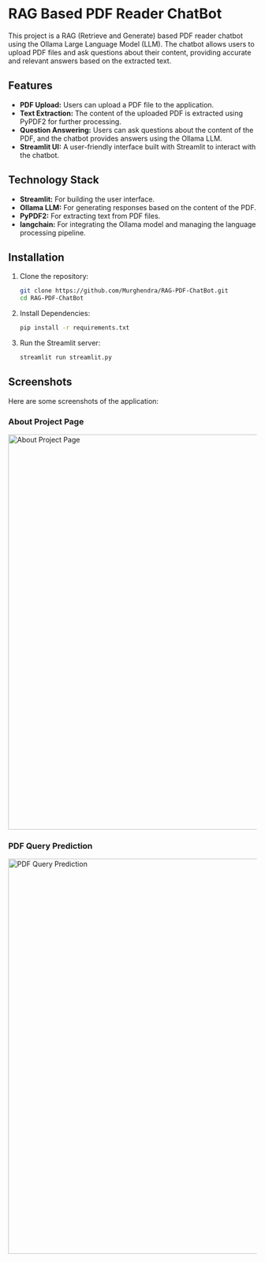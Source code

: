 # RAG Based PDF Reader ChatBot

This project is a RAG (Retrieve and Generate) based PDF reader chatbot using the Ollama Large Language Model (LLM). The chatbot allows users to upload PDF files and ask questions about their content, providing accurate and relevant answers based on the extracted text.

## Features

- **PDF Upload:** Users can upload a PDF file to the application.
- **Text Extraction:** The content of the uploaded PDF is extracted using PyPDF2 for further processing.
- **Question Answering:** Users can ask questions about the content of the PDF, and the chatbot provides answers using the Ollama LLM.
- **Streamlit UI:** A user-friendly interface built with Streamlit to interact with the chatbot.

## Technology Stack

- **Streamlit:** For building the user interface.
- **Ollama LLM:** For generating responses based on the content of the PDF.
- **PyPDF2:** For extracting text from PDF files.
- **langchain:** For integrating the Ollama model and managing the language processing pipeline.

## Installation

1. Clone the repository:

   ```bash
   git clone https://github.com/Murghendra/RAG-PDF-ChatBot.git
   cd RAG-PDF-ChatBot
   
2. Install Dependencies:
    ```bash
   pip install -r requirements.txt

3. Run the Streamlit server:
   ```bash
   streamlit run streamlit.py 

## Screenshots

Here are some screenshots of the application:


### About Project Page
<img src="image2.png" alt="About Project Page" width="800"/>

### PDF Query Prediction
<img src="image.png" alt="PDF Query Prediction" width="800"/>
